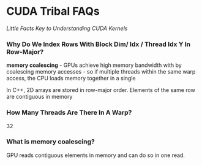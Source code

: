 # CUDA Tribal FAQs

*Little Facts Key to Understanding CUDA Kernels*

### Why Do We Index Rows With Block Dim/ Idx / Thread Idx Y In Row-Major?
**memory coalescing** - GPUs achieve high memory bandwidth with by coalescing memory accesses - so if multiple threads within the same warp access, the CPU loads memory together in a single 

In C++, 2D arrays are stored in row-major order. Elements of the same row are contiguous in memory 

### How Many Threads Are There In A Warp? 
32

### What is memory coalescing? 
GPU reads contiguous elements in memory and can do so in one read.

### 